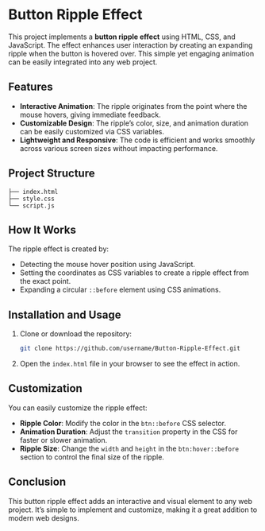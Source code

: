 # Button Ripple Effect

This project implements a **button ripple effect** using HTML, CSS, and JavaScript. The effect enhances user interaction by creating an expanding ripple when the button is hovered over. This simple yet engaging animation can be easily integrated into any web project.

## Features
- **Interactive Animation**: The ripple originates from the point where the mouse hovers, giving immediate feedback.
- **Customizable Design**: The ripple’s color, size, and animation duration can be easily customized via CSS variables.
- **Lightweight and Responsive**: The code is efficient and works smoothly across various screen sizes without impacting performance.

## Project Structure
```
├── index.html
├── style.css
└── script.js
```

## How It Works
The ripple effect is created by:
- Detecting the mouse hover position using JavaScript.
- Setting the coordinates as CSS variables to create a ripple effect from the exact point.
- Expanding a circular `::before` element using CSS animations.

## Installation and Usage
1. Clone or download the repository:
   ```bash
   git clone https://github.com/username/Button-Ripple-Effect.git
   ```
2. Open the `index.html` file in your browser to see the effect in action.

## Customization
You can easily customize the ripple effect:
- **Ripple Color**: Modify the color in the `btn::before` CSS selector.
- **Animation Duration**: Adjust the `transition` property in the CSS for faster or slower animation.
- **Ripple Size**: Change the `width` and `height` in the `btn:hover::before` section to control the final size of the ripple.

## Conclusion
This button ripple effect adds an interactive and visual element to any web project. It’s simple to implement and customize, making it a great addition to modern web designs.

